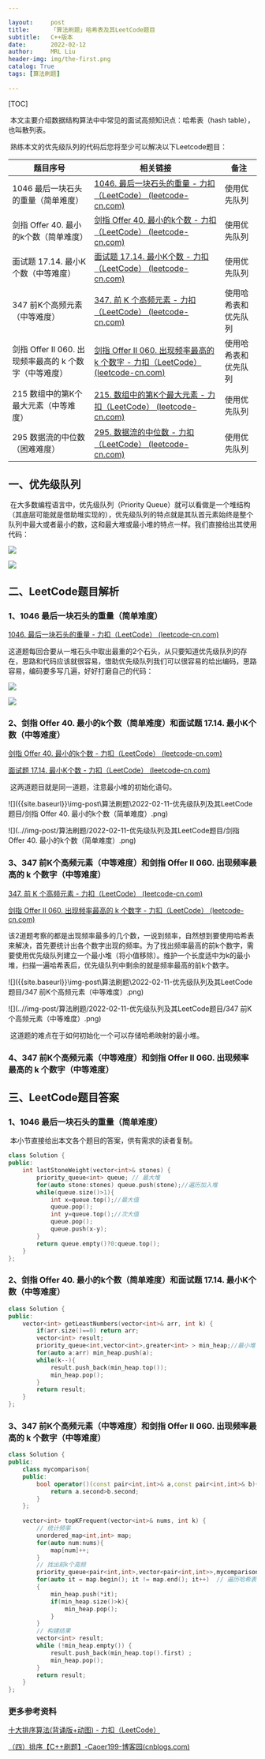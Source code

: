 ```yaml
---

layout:     post
title:      「算法刷题」哈希表及其LeetCode题目
subtitle:   C++版本
date:       2022-02-12
author:     MRL Liu
header-img: img/the-first.png
catalog: True
tags: [算法刷题]
   
---
```


[TOC]

​         本文主要介绍数据结构算法中中常见的面试高频知识点：哈希表（hash table），也叫散列表。

​		熟练本文的优先级队列的代码后您将至少可以解决以下Leetcode题目：

| 题目序号                                               | 相关链接                                                     | 备注                 |
| ------------------------------------------------------ | ------------------------------------------------------------ | -------------------- |
| 1046 最后一块石头的重量（简单难度）                    | [1046. 最后一块石头的重量 - 力扣（LeetCode） (leetcode-cn.com)](https://leetcode-cn.com/problems/last-stone-weight/) | 使用优先队列         |
| 剑指 Offer 40. 最小的k个数（简单难度）                 | [剑指 Offer 40. 最小的k个数 - 力扣（LeetCode） (leetcode-cn.com)](https://leetcode-cn.com/problems/zui-xiao-de-kge-shu-lcof/) | 使用优先队列         |
| 面试题 17.14. 最小K个数（中等难度）                    | [面试题 17.14. 最小K个数 - 力扣（LeetCode） (leetcode-cn.com)](https://leetcode-cn.com/problems/smallest-k-lcci/) | 使用优先队列         |
| 347 前K个高频元素（中等难度）                          | [347. 前 K 个高频元素 - 力扣（LeetCode） (leetcode-cn.com)](https://leetcode-cn.com/problems/top-k-frequent-elements/) | 使用哈希表和优先队列 |
| 剑指 Offer II 060. 出现频率最高的 k 个数字（中等难度） | [剑指 Offer II 060. 出现频率最高的 k 个数字 - 力扣（LeetCode） (leetcode-cn.com)](https://leetcode-cn.com/problems/g5c51o/) | 使用哈希表和优先队列 |
| 215 数组中的第K个最大元素（中等难度）                  | [215. 数组中的第K个最大元素 - 力扣（LeetCode） (leetcode-cn.com)](https://leetcode-cn.com/problems/kth-largest-element-in-an-array/) | 使用优先队列         |
| 295 数据流的中位数（困难难度）                         | [295. 数据流的中位数 - 力扣（LeetCode） (leetcode-cn.com)](https://leetcode-cn.com/problems/find-median-from-data-stream/) | 使用优先队列         |

## 一、优先级队列

​		在大多数编程语言中，优先级队列（Priority Queue）就可以看做是一个堆结构（其底层可能就是借助堆实现的），优先级队列的特点就是其队首元素始终是整个队列中最大或者最小的数，这和最大堆或最小堆的特点一样。我们直接给出其使用代码：

![]({{site.baseurl}}\img-post\算法刷题\2022-02-11-优先级队列及其LeetCode题目/优先级队列的使用.png)

![](..//img-post/算法刷题/2022-02-11-优先级队列及其LeetCode题目/优先级队列的使用.png)

## 二、LeetCode题目解析

### 1、1046 最后一块石头的重量（简单难度）

[1046. 最后一块石头的重量 - 力扣（LeetCode） (leetcode-cn.com)](https://leetcode-cn.com/problems/last-stone-weight/)			

​			这道题每回合要从一堆石头中取出最重的2个石头，从只要知道优先级队列的存在，思路和代码应该就很容易，借助优先级队列我们可以很容易的给出编码，思路容易，编码要多写几遍，好好打磨自己的代码：

![]({{site.baseurl}}\img-post\算法刷题\2022-02-11-优先级队列及其LeetCode题目/1046-最后一块石头的重量（简单难度）.png)

![](..//img-post/算法刷题/2022-02-11-优先级队列及其LeetCode题目/1046-最后一块石头的重量（简单难度）.png)

### 2、剑指 Offer 40. 最小的k个数（简单难度）和面试题 17.14. 最小K个数（中等难度）

  [剑指 Offer 40. 最小的k个数 - 力扣（LeetCode） (leetcode-cn.com)](https://leetcode-cn.com/problems/zui-xiao-de-kge-shu-lcof/)

  [面试题 17.14. 最小K个数 - 力扣（LeetCode） (leetcode-cn.com)](https://leetcode-cn.com/problems/smallest-k-lcci/)

​		这两道题目就是同一道题，注意最小堆的初始化语句。

![]({{site.baseurl}}\img-post\算法刷题\2022-02-11-优先级队列及其LeetCode题目/剑指 Offer 40. 最小的k个数（简单难度）.png)

![](..//img-post/算法刷题/2022-02-11-优先级队列及其LeetCode题目/剑指 Offer 40. 最小的k个数（简单难度）.png)

### 3、347 前K个高频元素（中等难度）和剑指 Offer II 060. 出现频率最高的 k 个数字（中等难度）

[347. 前 K 个高频元素 - 力扣（LeetCode） (leetcode-cn.com)](https://leetcode-cn.com/problems/top-k-frequent-elements/)

[剑指 Offer II 060. 出现频率最高的 k 个数字 - 力扣（LeetCode） (leetcode-cn.com)](https://leetcode-cn.com/problems/g5c51o/)

​		该2道题考察的都是出现频率最多的几个数，一说到频率，自然想到要使用哈希表来解决，首先要统计出各个数字出现的频率。为了找出频率最高的前k个数字，需要使用优先级队列建立一个最小堆（将小值移除）。维护一个长度适中为k的最小堆，扫描一遍哈希表后，优先级队列中剩余的就是频率最高的前k个数字。

![]({{site.baseurl}}\img-post\算法刷题\2022-02-11-优先级队列及其LeetCode题目/347 前K个高频元素（中等难度）.png)

![](..//img-post/算法刷题/2022-02-11-优先级队列及其LeetCode题目/347 前K个高频元素（中等难度）.png)

​			这道题的难点在于如何初始化一个可以存储哈希映射的最小堆。

### 4、347 前K个高频元素（中等难度）和剑指 Offer II 060. 出现频率最高的 k 个数字（中等难度）

## 三、LeetCode题目答案

### 1、1046 最后一块石头的重量（简单难度）

​			本小节直接给出本文各个题目的答案，供有需求的读者复制。

```c++
class Solution {
public:
    int lastStoneWeight(vector<int>& stones) {
        priority_queue<int> queue; // 最大堆
        for(auto stone:stones) queue.push(stone);//遍历加入堆
        while(queue.size()>1){
            int x=queue.top();//最大值
            queue.pop();
            int y=queue.top();//次大值
            queue.pop();
            queue.push(x-y);
        }
        return queue.empty()?0:queue.top();
    }
};
```

### 2、剑指 Offer 40. 最小的k个数（简单难度）和面试题 17.14. 最小K个数（中等难度）

```c++
class Solution {
public:
    vector<int> getLeastNumbers(vector<int>& arr, int k) {
        if(arr.size()==0) return arr;
        vector<int> result;
        priority_queue<int,vector<int>,greater<int> > min_heap;//最小堆
        for(auto a:arr) min_heap.push(a);
        while(k--){
            result.push_back(min_heap.top());
            min_heap.pop();
        }
        return result;
    }
};
```

### 3、347 前K个高频元素（中等难度）和剑指 Offer II 060. 出现频率最高的 k 个数字（中等难度）

```c++
class Solution {
public:
    class mycomparison{
    public:
        bool operator()(const pair<int,int>& a,const pair<int,int>& b){
            return a.second>b.second;
        }
    };
    
    vector<int> topKFrequent(vector<int>& nums, int k) {
        // 统计频率
        unordered_map<int,int> map;
        for(auto num:nums){
            map[num]++;
        }
        // 找出前k个高频
        priority_queue<pair<int,int>,vector<pair<int,int>>,mycomparison> min_heap;
        for(auto it = map.begin(); it != map.end(); it++)  // 遍历哈希表
        {
            min_heap.push(*it);
            if(min_heap.size()>k){
                min_heap.pop();
            }
        }
        // 构建结果
        vector<int> result;
        while (!min_heap.empty()) {
            result.push_back(min_heap.top().first) ;
            min_heap.pop();
        }
        return result;
    }
};
```



### 更多参考资料

[十大排序算法(背诵版+动图) - 力扣（LeetCode）](https://leetcode-cn.com/circle/article/0akb5U/)

[（四）排序【C++刷题】-Caoer199-博客园(cnblogs.com)](https://www.cnblogs.com/caoer/p/15722363.html)
